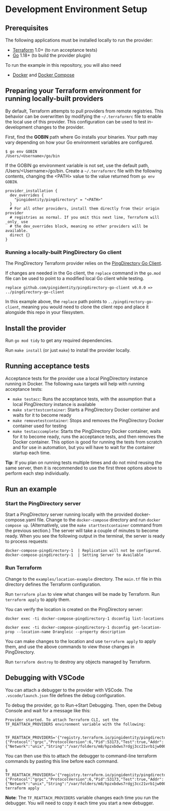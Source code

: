 # Development Environment Setup
## Prerequisites
The following applications must be installed locally to run the provider:
- [Terraform](https://www.terraform.io/downloads.html) 1.0+ (to run acceptance tests)
- [Go](https://golang.org/doc/install) 1.18+ (to build the provider plugin)

To run the example in this repository, you will also need
- [Docker](https://docs.docker.com/get-docker/) and [Docker Compose](https://docs.docker.com/compose/install/)

## Preparing your Terraform environment for running locally-built providers
By default, Terraform attempts to pull providers from remote registries. This behavior can be overwritten by modifying the `~/.terraformrc` file to enable the local use of this provider. This configuration can be used to test in-development changes to the provider.

First, find the **GOBIN** path where Go installs your binaries. Your path may vary depending on how your Go environment variables are configured.
```
$ go env GOBIN
/Users/<Username>/go/bin
```

If the GOBIN go environment variable is not set, use the default path, /Users/\<Username\>/go/bin. Create a `~/.terraformrc` file with the following contents, changing the \<PATH\> value to the value returned from `go env GOBIN`.

```
provider_installation {
  dev_overrides {
    "pingidentity/pingdirectory" = "<PATH>"
  }
  # For all other providers, install them directly from their origin provider
  # registries as normal. If you omit this next line, Terraform will _only_ use
  # the dev_overrides block, meaning no other providers will be available.
  direct {}
}
```

### Running a locally-built PingDirectory Go client
The PingDirectory Terraform provider relies on the [PingDirectory Go Client](https://github.com/pingidentity/pingdirectory-go-client).

If changes are needed in the Go client, the `replace` command in the `go.mod` file can be used to point to a modified local Go client while testing.

```
replace github.com/pingidentity/pingdirectory-go-client v0.0.0 => ../pingdirectory-go-client
```

In this example above, the `replace` path points to `../pingdirectory-go-client`, meaning you would need to clone the client repo and place it alongside this repo in your filesystem.

## Install the provider
Run `go mod tidy` to get any required dependencies.

Run `make install` (or just `make`) to install the provider locally.

## Running acceptance tests
Acceptance tests for the provider use a local PingDirectory instance running in Docker. The following `make` targets will help with running acceptance tests:

- `make testacc`: Runs the acceptance tests, with the assumption that a local PingDirectory instance is available
- `make starttestcontainer`: Starts a PingDirectory Docker container and waits for it to become ready
- `make removetestcontainer`: Stops and removes the PingDirectory Docker container used for testing
- `make testacccomplete`: Starts the PingDirectory Docker container, waits for it to become ready, runs the acceptance tests, and then removes the Docker container. This option is good for running the tests from scratch and for use in automation, but you will have to wait for the container startup each time.
  
**Tip**: If you plan on running tests multiple times and do not mind reusing the same server, then it is recommended to use the first three options above to perform each step individually.

## Run an example
### Start the PingDirectory server
Start a PingDirectory server running locally with the provided docker-compose.yaml file. Change to the `docker-compose` directory and run `docker compose up`. (Alternatively, use the `make starttestcontainer` command from the previous section.) The server will take a couple of minutes to become ready. When you see the following output in the terminal, the server is ready to process requests:
```
docker-compose-pingdirectory-1  | Replication will not be configured.
docker-compose-pingdirectory-1  | Setting Server to Available
```

### Run Terraform
Change to the `examples/location-example` directory. The `main.tf` file in this directory defines the Terraform configuration.

Run `terraform plan` to view what changes will be made by Terraform. Run `terraform apply` to apply them.

You can verify the location is created on the PingDirectory server:

```
docker exec -ti docker-compose-pingdirectory-1 dsconfig list-locations
```

```
docker exec -ti docker-compose-pingdirectory-1 dsconfig get-location-prop --location-name Drangleic --property description
```

You can make changes to the location and use `terraform apply` to apply them, and use the above commands to view those changes in PingDirectory.

Run `terraform destroy` to destroy any objects managed by Terraform.

## Debugging with VSCode
You can attach a debugger to the provider with VSCode. The `.vscode/launch.json` file defines the debug configuration.

To debug the provider, go to Run->Start Debugging. Then, open the Debug Console and wait for a message like this:

```
Provider started. To attach Terraform CLI, set the TF_REATTACH_PROVIDERS environment variable with the following:

	TF_REATTACH_PROVIDERS='{"registry.terraform.io/pingidentity/pingdirectory":{"Protocol":"grpc","ProtocolVersion":6,"Pid":53173,"Test":true,"Addr":{"Network":"unix","String":"/var/folders/m8/hpzxbdws7rdgj3cc21vrb1jw0000gn/T/plugin3225934397"}}}'
```

You can then use this to attach the debugger to command-line terraform commands by pasting this line before each command.

```
$ TF_REATTACH_PROVIDERS='{"registry.terraform.io/pingidentity/pingdirectory":{"Protocol":"grpc","ProtocolVersion":6,"Pid":53173,"Test":true,"Addr":{"Network":"unix","String":"/var/folders/m8/hpzxbdws7rdgj3cc21vrb1jw0000gn/T/plugin3225934397"}}}' terraform apply
```

**Note**: The `TF_REATTACH_PROVIDERS` variable changes each time you run the debugger. You will need to copy it each time you start a new debugger.
